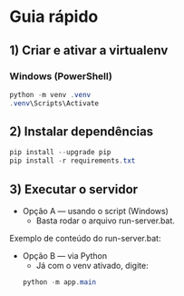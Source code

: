 # Guia rápido

## 1) Criar e ativar a virtualenv

### Windows (PowerShell)

```powershell
python -m venv .venv
.venv\Scripts\Activate
```

## 2) Instalar dependências

```powershell
pip install --upgrade pip
pip install -r requirements.txt
```

## 3) Executar o servidor

- Opção A — usando o script (Windows)
  - Basta rodar o arquivo run-server.bat.

Exemplo de conteúdo do run-server.bat:

- Opção B — via Python
  - Já com o venv ativado, digite:
  ```powershell
  python -m app.main
  ```
